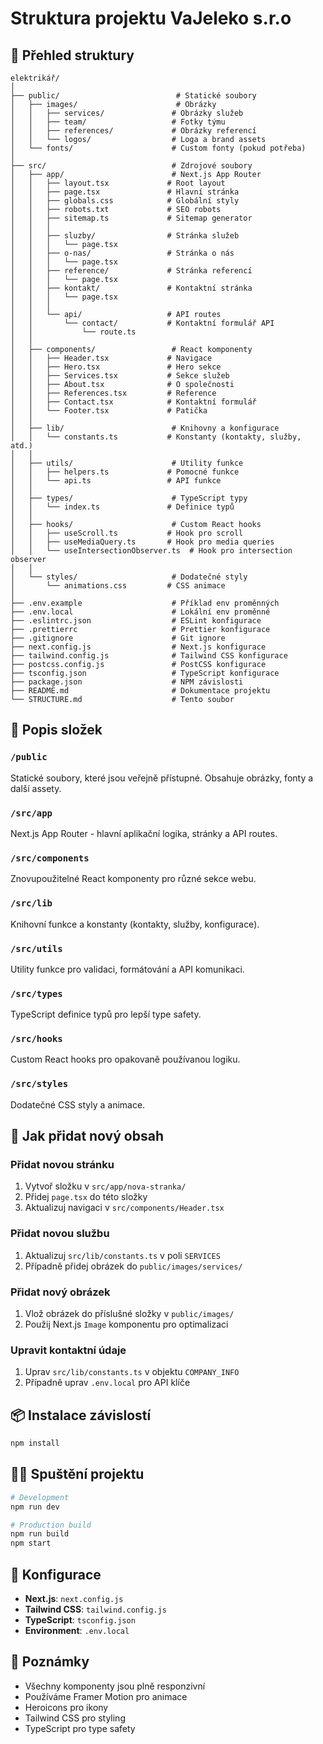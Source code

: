# Struktura projektu VaJeleko s.r.o

## 📁 Přehled struktury

```
elektrikář/
│
├── public/                          # Statické soubory
│   ├── images/                      # Obrázky
│   │   ├── services/               # Obrázky služeb
│   │   ├── team/                   # Fotky týmu
│   │   ├── references/             # Obrázky referencí
│   │   └── logos/                  # Loga a brand assets
│   └── fonts/                      # Custom fonty (pokud potřeba)
│
├── src/                            # Zdrojové soubory
│   ├── app/                        # Next.js App Router
│   │   ├── layout.tsx             # Root layout
│   │   ├── page.tsx               # Hlavní stránka
│   │   ├── globals.css            # Globální styly
│   │   ├── robots.txt             # SEO robots
│   │   ├── sitemap.ts             # Sitemap generator
│   │   │
│   │   ├── sluzby/                # Stránka služeb
│   │   │   └── page.tsx
│   │   ├── o-nas/                 # Stránka o nás
│   │   │   └── page.tsx
│   │   ├── reference/             # Stránka referencí
│   │   │   └── page.tsx
│   │   ├── kontakt/               # Kontaktní stránka
│   │   │   └── page.tsx
│   │   │
│   │   └── api/                   # API routes
│   │       └── contact/           # Kontaktní formulář API
│   │           └── route.ts
│   │
│   ├── components/                 # React komponenty
│   │   ├── Header.tsx             # Navigace
│   │   ├── Hero.tsx               # Hero sekce
│   │   ├── Services.tsx           # Sekce služeb
│   │   ├── About.tsx              # O společnosti
│   │   ├── References.tsx         # Reference
│   │   ├── Contact.tsx            # Kontaktní formulář
│   │   └── Footer.tsx             # Patička
│   │
│   ├── lib/                        # Knihovny a konfigurace
│   │   └── constants.ts           # Konstanty (kontakty, služby, atd.)
│   │
│   ├── utils/                      # Utility funkce
│   │   ├── helpers.ts             # Pomocné funkce
│   │   └── api.ts                 # API funkce
│   │
│   ├── types/                      # TypeScript typy
│   │   └── index.ts               # Definice typů
│   │
│   ├── hooks/                      # Custom React hooks
│   │   ├── useScroll.ts           # Hook pro scroll
│   │   ├── useMediaQuery.ts       # Hook pro media queries
│   │   └── useIntersectionObserver.ts  # Hook pro intersection observer
│   │
│   └── styles/                     # Dodatečné styly
│       └── animations.css         # CSS animace
│
├── .env.example                    # Příklad env proměnných
├── .env.local                      # Lokální env proměnné
├── .eslintrc.json                  # ESLint konfigurace
├── .prettierrc                     # Prettier konfigurace
├── .gitignore                      # Git ignore
├── next.config.js                  # Next.js konfigurace
├── tailwind.config.js              # Tailwind CSS konfigurace
├── postcss.config.js               # PostCSS konfigurace
├── tsconfig.json                   # TypeScript konfigurace
├── package.json                    # NPM závislosti
├── README.md                       # Dokumentace projektu
└── STRUCTURE.md                    # Tento soubor
```

## 🎯 Popis složek

### `/public`
Statické soubory, které jsou veřejně přístupné. Obsahuje obrázky, fonty a další assety.

### `/src/app`
Next.js App Router - hlavní aplikační logika, stránky a API routes.

### `/src/components`
Znovupoužitelné React komponenty pro různé sekce webu.

### `/src/lib`
Knihovní funkce a konstanty (kontakty, služby, konfigurace).

### `/src/utils`
Utility funkce pro validaci, formátování a API komunikaci.

### `/src/types`
TypeScript definice typů pro lepší type safety.

### `/src/hooks`
Custom React hooks pro opakovaně používanou logiku.

### `/src/styles`
Dodatečné CSS styly a animace.

## 🚀 Jak přidat nový obsah

### Přidat novou stránku
1. Vytvoř složku v `src/app/nova-stranka/`
2. Přidej `page.tsx` do této složky
3. Aktualizuj navigaci v `src/components/Header.tsx`

### Přidat novou službu
1. Aktualizuj `src/lib/constants.ts` v poli `SERVICES`
2. Případně přidej obrázek do `public/images/services/`

### Přidat nový obrázek
1. Vlož obrázek do příslušné složky v `public/images/`
2. Použij Next.js `Image` komponentu pro optimalizaci

### Upravit kontaktní údaje
1. Uprav `src/lib/constants.ts` v objektu `COMPANY_INFO`
2. Případně uprav `.env.local` pro API klíče

## 📦 Instalace závislostí

```bash
npm install
```

## 🏃‍♂️ Spuštění projektu

```bash
# Development
npm run dev

# Production build
npm run build
npm start
```

## 🔧 Konfigurace

- **Next.js**: `next.config.js`
- **Tailwind CSS**: `tailwind.config.js`
- **TypeScript**: `tsconfig.json`
- **Environment**: `.env.local`

## 📝 Poznámky

- Všechny komponenty jsou plně responzivní
- Používáme Framer Motion pro animace
- Heroicons pro ikony
- Tailwind CSS pro styling
- TypeScript pro type safety

